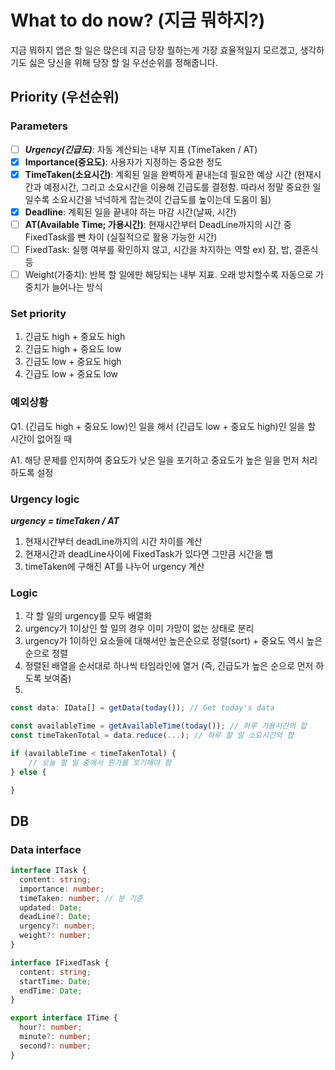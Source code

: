 # What to do now? (지금 뭐하지?)

지금 뭐하지 앱은 할 일은 많은데 지금 당장 뭘하는게 가장 효율적일지 모르겠고, 생각하기도 싫은 당신을 위해 당장 할 일 우선순위를 정해줍니다.

## Priority (우선순위)

### Parameters

- [ ] **_Urgency(긴급도)_**: 자동 계산되는 내부 지표 (TimeTaken / AT)
- [x] **Importance(중요도)**: 사용자가 지정하는 중요한 정도
- [x] **TimeTaken(소요시간)**: 계획된 일을 완벽하게 끝내는데 필요한 예상 시간
      (현재시간과 예정시간, 그리고 소요시간을 이용해 긴급도를 결정함. 따라서 정말 중요한 일일수록 소요시간을 넉넉하게 잡는것이 긴급도를 높이는데 도움이 됨)
- [x] **Deadline**: 계획된 일을 끝내야 하는 마감 시간(날짜, 시간)
- [ ] **AT(Available Time; 가용시간)**: 현재시간부터 DeadLine까지의 시간 중 FixedTask를 뺀 차이 (실질적으로 활용 가능한 시간)
- [ ] FixedTask: 실행 여부를 확인하지 않고, 시간을 차지하는 역할 ex) 잠, 밥, 결혼식 등
- [ ] Weight(가중치): 반복 할 일에만 해당되는 내부 지표. 오래 방치할수록 자동으로 가중치가 늘어나는 방식

### Set priority

1. 긴급도 high + 중요도 high
2. 긴급도 high + 중요도 low
3. 긴급도 low + 중요도 high
4. 긴급도 low + 중요도 low

### 예외상황

Q1. (긴급도 high + 중요도 low)인 일을 해서 (긴급도 low + 중요도 high)인 일을 할 시간이 없어질 때

A1. 해당 문제를 인지하여 중요도가 낮은 일을 포기하고 중요도가 높은 일을 먼저 처리하도록 설정

### Urgency logic

**_urgency = timeTaken / AT_**

1. 현재시간부터 deadLine까지의 시간 차이를 계산
2. 현재시간과 deadLine사이에 FixedTask가 있다면 그만큼 시간을 뺌
3. timeTaken에 구해진 AT를 나누어 urgency 계산

### Logic

1. 각 할 일의 urgency를 모두 배열화
2. urgency가 1이상인 할 일의 경우 이미 가망이 없는 상태로 분리
3. urgency가 1이하인 요소들에 대해서만 높은순으로 정렬(sort) + 중요도 역시 높은 순으로 정렬
4. 정렬된 배열을 순서대로 하나씩 타임라인에 열거 (즉, 긴급도가 높은 순으로 먼저 하도록 보여줌)
5.

```ts
const data: IData[] = getData(today()); // Get today's data

const availableTime = getAvailableTime(today()); // 하루 가용시간의 합
const timeTakenTotal = data.reduce(...); // 하루 할 일 소요시간의 합

if (availableTime < timeTakenTotal) {
    // 오늘 할 일 중에서 뭔가를 포기해야 함
} else {

}
```

## DB

### Data interface

```ts
interface ITask {
  content: string;
  importance: number;
  timeTaken: number; // 분 기준
  updated: Date;
  deadLine?: Date;
  urgency?: number;
  weight?: number;
}
```

```ts
interface IFixedTask {
  content: string;
  startTime: Date;
  endTime: Date;
}
```

```ts
export interface ITime {
  hour?: number;
  minute?: number;
  second?: number;
}
```
